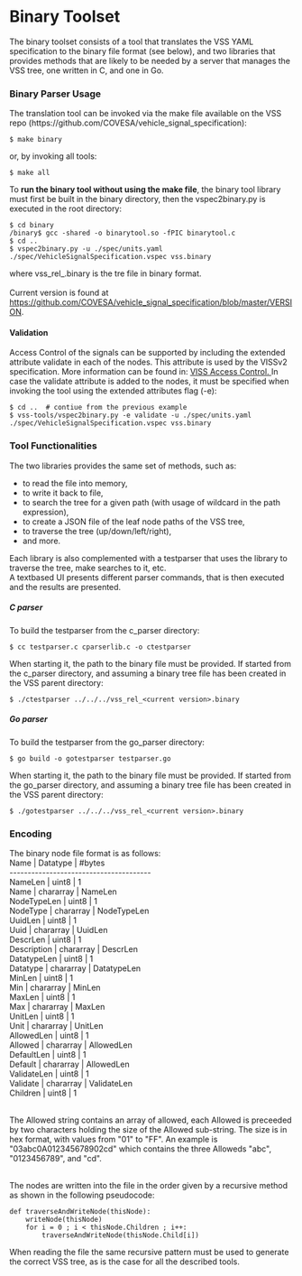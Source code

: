 <h1> Binary Toolset </h1>
The binary toolset consists of a tool that translates the VSS YAML specification to the binary file format (see below),
and two libraries that provides methods that are likely to be needed by a server that manages the VSS tree, one written in C, and one in Go.<br>

<h3>Binary Parser Usage </h3>
The translation tool can be invoked via the make file available on the VSS repo (https://github.com/COVESA/vehicle_signal_specification):

```
$ make binary
```
or, by invoking all tools:

```
$ make all
```

To <b>run the binary tool without using the make file</b>, the binary tool library must first be built in the binary directory, then the vspec2binary.py is executed in the root directory:

```
$ cd binary
/binary$ gcc -shared -o binarytool.so -fPIC binarytool.c
$ cd ..
$ vspec2binary.py -u ./spec/units.yaml ./spec/VehicleSignalSpecification.vspec vss.binary
```
where vss_rel_<current version>.binary is the tre file in binary format.
<br><br>
Current version is found at https://github.com/COVESA/vehicle_signal_specification/blob/master/VERSION.
<br>

<h4> Validation </h4>
Access Control of the signals can be supported by including the extended attribute validate in each of the nodes. This attribute is used by the VISSv2 specification. More information can be found in: <a href="https://www.w3.org/TR/viss2-core/#access-control-selection">VISS Access Control. </a>In case the validate attribute is added to the nodes, it must be specified when invoking the tool using the extended attributes flag (-e):

```
$ cd ..  # contiue from the previous example
$ vss-tools/vspec2binary.py -e validate -u ./spec/units.yaml ./spec/VehicleSignalSpecification.vspec vss.binary
```


<h3>Tool Functionalities </h3>
The two libraries provides the same set of methods, such as:
<ul>
<li>to read the file into memory,</li>
<li>to write it back to file,</li>
<li>to search the tree for a given path (with usage of wildcard in the path expression),</li>
<li>to create a JSON file of the leaf node paths of the VSS tree,</li>
<li>to traverse the tree (up/down/left/right),</li>
<li>and more.</li>
</ul>

Each library is also complemented with a testparser that uses the library to traverse the tree, make searches to it, etc.
<br>
A textbased UI presents different parser commands, that is then executed and the results are presented.<br>

<h5>C parser</h5>
To build the testparser from the c_parser directory:

```
$ cc testparser.c cparserlib.c -o ctestparser
```
When starting it, the path to the binary file must be provided. If started from the c_parser directory, and assuming a binary tree file has been created in the VSS parent directory:

```
$ ./ctestparser ../../../vss_rel_<current version>.binary
```

<h5>Go parser </h5>
To build the testparser from the go_parser directory:

```
$ go build -o gotestparser testparser.go
```
When starting it, the path to the binary file must be provided. If started from the go_parser directory, and assuming a binary tree file has been created in the VSS parent directory:

```
$ ./gotestparser ../../../vss_rel_<current version>.binary
```

<h3>Encoding</h3>
The binary node file format is as follows:<br>
    Name        | Datatype  | #bytes<br>
    ---------------------------------------<br>
    NameLen     | uint8     | 1<br>
    Name        | chararray | NameLen<br>
    NodeTypeLen | uint8     | 1<br>
    NodeType    | chararray | NodeTypeLen<br>
    UuidLen     | uint8     | 1<br>
    Uuid        | chararray | UuidLen<br>
    DescrLen    | uint8     | 1<br>
    Description | chararray | DescrLen<br>
    DatatypeLen | uint8     | 1<br>
    Datatype    | chararray | DatatypeLen<br>
    MinLen      | uint8     | 1<br>
    Min         | chararray | MinLen<br>
    MaxLen      | uint8     | 1<br>
    Max         | chararray | MaxLen<br>
    UnitLen     | uint8     | 1<br>
    Unit        | chararray | UnitLen<br>
    AllowedLen  | uint8     | 1<br>
    Allowed     | chararray | AllowedLen<br>
    DefaultLen  | uint8     | 1<br>
    Default     | chararray | AllowedLen<br>
    ValidateLen | uint8     | 1<br>
    Validate    | chararray | ValidateLen<br>
    Children    | uint8     | 1<br><br>

The Allowed string contains an array of allowed, each Allowed is preceeded by two characters holding the size of the Allowed sub-string.
The size is in hex format, with values from "01" to "FF". An example is "03abc0A012345678902cd" which contains the three Alloweds "abc", "0123456789", and "cd".<br><br>

The nodes are written into the file in the order given by a recursive method as shown in the following pseudocode:
```
def traverseAndWriteNode(thisNode):
	writeNode(thisNode)
	for i = 0 ; i < thisNode.Children ; i++:
		traverseAndWriteNode(thisNode.Child[i])
```

When reading the file the same recursive pattern must be used to generate the correct VSS tree, as is the case for all the described tools.
